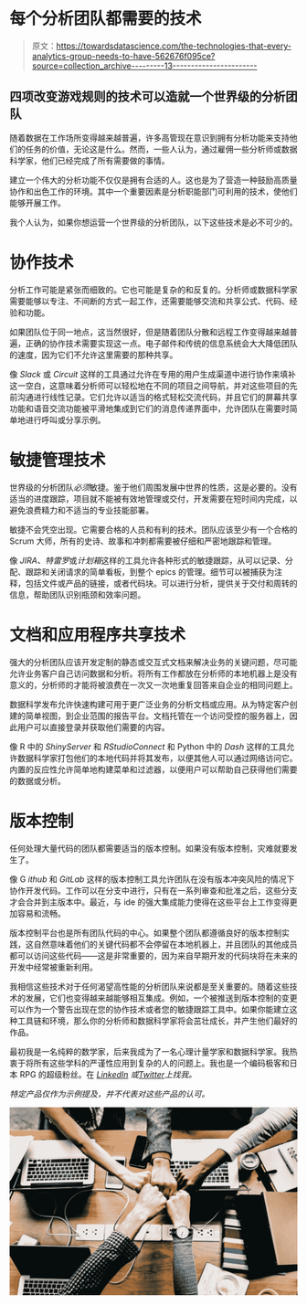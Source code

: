 # 每个分析团队都需要的技术

> 原文：<https://towardsdatascience.com/the-technologies-that-every-analytics-group-needs-to-have-562676f095ce?source=collection_archive---------13----------------------->

## 四项改变游戏规则的技术可以造就一个世界级的分析团队

随着数据在工作场所变得越来越普遍，许多高管现在意识到拥有分析功能来支持他们的任务的价值，无论这是什么。然而，一些人认为，通过雇佣一些分析师或数据科学家，他们已经完成了所有需要做的事情。

建立一个伟大的分析功能不仅仅是拥有合适的人。这也是为了营造一种鼓励高质量协作和出色工作的环境。其中一个重要因素是分析职能部门可利用的技术，使他们能够开展工作。

我个人认为，如果你想运营一个世界级的分析团队，以下这些技术是必不可少的。

# 协作技术

分析工作可能是紧张而细致的。它也可能是复杂的和反复的。分析师或数据科学家需要能够以专注、不间断的方式一起工作，还需要能够交流和共享公式、代码、经验和功能。

如果团队位于同一地点，这当然很好，但是随着团队分散和远程工作变得越来越普遍，正确的协作技术需要实现这一点。电子邮件和传统的信息系统会大大降低团队的速度，因为它们不允许这里需要的那种共享。

像 *Slack* 或 *Circuit* 这样的工具通过允许在专用的用户生成渠道中进行协作来填补这一空白，这意味着分析师可以轻松地在不同的项目之间导航，并对这些项目的先前沟通进行线性记录。它们允许以适当的格式轻松交流代码，并且它们的屏幕共享功能和语音交流功能被平滑地集成到它们的消息传递界面中，允许团队在需要时简单地进行呼叫或分享示例。

# 敏捷管理技术

世界级的分析团队*必须*敏捷。鉴于他们周围发展中世界的性质，这是必要的。没有适当的进度跟踪，项目就不能被有效地管理或交付，开发需要在短时间内完成，以避免浪费精力和不适当的专业技能部署。

敏捷不会凭空出现。它需要合格的人员和有利的技术。团队应该至少有一个合格的 Scrum 大师，所有的史诗、故事和冲刺都需要被仔细和严密地跟踪和管理。

像 *JIRA、特雷罗*或*计划箱*这样的工具允许各种形式的敏捷跟踪，从可以记录、分配、跟踪和关闭请求的简单看板，到整个 epics 的管理。细节可以被捕获为注释，包括文件或产品的链接，或者代码块。可以进行分析，提供关于交付和周转的信息，帮助团队识别瓶颈和效率问题。

# 文档和应用程序共享技术

强大的分析团队应该开发定制的静态或交互式文档来解决业务的关键问题，尽可能允许业务客户自己访问数据和分析。将所有工作都放在分析师的本地机器上是没有意义的，分析师的才能将被浪费在一次又一次地重复回答来自企业的相同问题上。

数据科学发布允许快速构建可用于更广泛业务的分析文档或应用。从为特定客户创建的简单视图，到企业范围的报告平台。文档托管在一个访问受控的服务器上，因此用户可以直接登录并获取他们需要的内容。

像 R 中的 *ShinyServer* 和 *RStudioConnect* 和 Python 中的 *Dash* 这样的工具允许数据科学家打包他们的本地代码并将其发布，以便其他人可以通过网络访问它。内置的反应性允许简单地构建菜单和过滤器，以便用户可以帮助自己获得他们需要的数据或分析。

# 版本控制

任何处理大量代码的团队都需要适当的版本控制。如果没有版本控制，灾难就要发生了。

像 G *ithub* 和 *GitLab* 这样的版本控制工具允许团队在没有版本冲突风险的情况下协作开发代码。工作可以在分支中进行，只有在一系列审查和批准之后，这些分支才会合并到主版本中。最近，与 ide 的强大集成能力使得在这些平台上工作变得更加容易和流畅。

版本控制平台也是所有团队代码的中心。如果整个团队都遵循良好的版本控制实践，这自然意味着他们的关键代码都不会停留在本地机器上，并且团队的其他成员都可以访问这些代码——这是非常重要的，因为来自早期开发的代码块将在未来的开发中经常被重新利用。

我相信这些技术对于任何渴望高性能的分析团队来说都是至关重要的。随着这些技术的发展，它们也变得越来越能够相互集成。例如，一个被推送到版本控制的变更可以作为一个警告出现在您的协作技术或者您的敏捷跟踪工具中。如果你能建立这种工具链和环境，那么你的分析师和数据科学家将会茁壮成长，并产生他们最好的作品。

最初我是一名纯粹的数学家，后来我成为了一名心理计量学家和数据科学家。我热衷于将所有这些学科的严谨性应用到复杂的人的问题上。我也是一个编码极客和日本 RPG 的超级粉丝。在 [*LinkedIn*](https://www.linkedin.com/in/keith-mcnulty/) *或*[*Twitter*](https://twitter.com/dr_keithmcnulty)*上找我。*

*特定产品仅作为示例提及，并不代表对这些产品的认可。*

![](img/9db7d8788a8bb37d59e1d264f8b77d38.png)